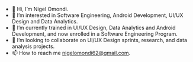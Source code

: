 - 👋 Hi, I’m Nigel Omondi.
- 👀 I’m interested in Software Engineering, Android Development, UI/UX Design and Data Analytics.
- 🌱 I’m currently trained in UI/UX Design, Data Analytics and Android Development, and now enrolled in a Software Engineering Program.
- 💞️ I’m looking to collaborate on UI/UX Design sprints, research, and data analysis projects.
- 📫 How to reach me nigelomondi62@gmail.com.

<!---
NigelOmondi/NigelOmondi is a ✨ special ✨ repository because its `README.md` (this file) appears on your GitHub profile.
You can click the Preview link to take a look at your changes.
--->
